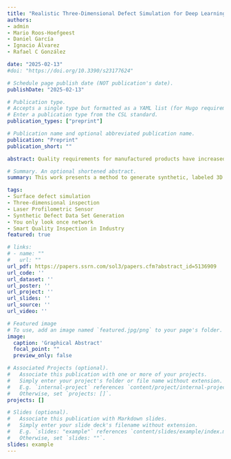 ```yaml
---
title: "Realistic Three-Dimensional Defect Simulation for Deep Learning-Based Industrial Inspection Systems / Working paper"
authors:
- admin
- Mario Roos-Hoefgeest
- Daniel García
- Ignacio Álvarez
- Rafael C González

date: "2025-02-13"
#doi: "https://doi.org/10.3390/s23177624"

# Schedule page publish date (NOT publication's date).
publishDate: "2025-02-13"

# Publication type.
# Accepts a single type but formatted as a YAML list (for Hugo requirements).
# Enter a publication type from the CSL standard.
publication_types: ["preprint"]

# Publication name and optional abbreviated publication name.
publication: "Preprint"
publication_short: ""

abstract: Quality requirements for manufactured products have increased dramatically in recent years. A challenging example is the detection of small surface deformations that may fall below manufacturing tolerances. It requires analysis of high-precision, high-resolution three-dimensional information obtained with contactless methods, such as Laser profilometric sensors. Deep learning techniques may be useful to locate such defects within the captured data. These new technologies demand large, annotated and balanced datasets to train the algorithms. Unfortunately, acquiring and labeling real defect datasets in an industrial environment is challenging because of the random and infrequent nature of defects, and labor costs associated with manual detection and classification.We present a method to create synthetic, labeled datasets that can be tailored to the inspection of new parts or manufacturing processes. Defects are modeled by an elevation defining their size and shape. The triangular mesh describing the object is modified using Free-Form Deformation techniques, adapting the defect to the object’s local geometry. Random noise is added to ensure variety in the dataset. Moreover, we propose mathematical models to characterize three common types of superficial defects. To validate our proposal, synthetic depth images are obtained by simulating the sensor acquisition process. Real and synthetic depth maps are compared. Two deep-learning networks, trained with a synthetic and with a real dataset, are compared. Results achieved with a fresh set of real samples showed that synthetic data can replace the scarce real data during the training phase. The method makes easier the development of inspection applications for new products.

# Summary. An optional shortened abstract.
summary: This work presents a method to generate synthetic, labeled 3D surface defect datasets, enabling deep learning-based industrial inspection without relying on scarce and costly real data.

tags:
- Surface defect simulation
- Three-dimensional inspection
- Laser Profilometric Sensor
- Synthetic Defect Data Set Generation
- You only look once network
- Smart Quality Inspection in Industry
featured: true

# links:
# - name: ""
#   url: ""
url_pdf: https://papers.ssrn.com/sol3/papers.cfm?abstract_id=5136909
url_code: ''
url_dataset: ''
url_poster: ''
url_project: ''
url_slides: ''
url_source: ''
url_video: ''

# Featured image
# To use, add an image named `featured.jpg/png` to your page's folder. 
image:
  caption: 'Graphical Abstract'
  focal_point: ""
  preview_only: false

# Associated Projects (optional).
#   Associate this publication with one or more of your projects.
#   Simply enter your project's folder or file name without extension.
#   E.g. `internal-project` references `content/project/internal-project/index.md`.
#   Otherwise, set `projects: []`.
projects: []

# Slides (optional).
#   Associate this publication with Markdown slides.
#   Simply enter your slide deck's filename without extension.
#   E.g. `slides: "example"` references `content/slides/example/index.md`.
#   Otherwise, set `slides: ""`.
slides: example
---
```


